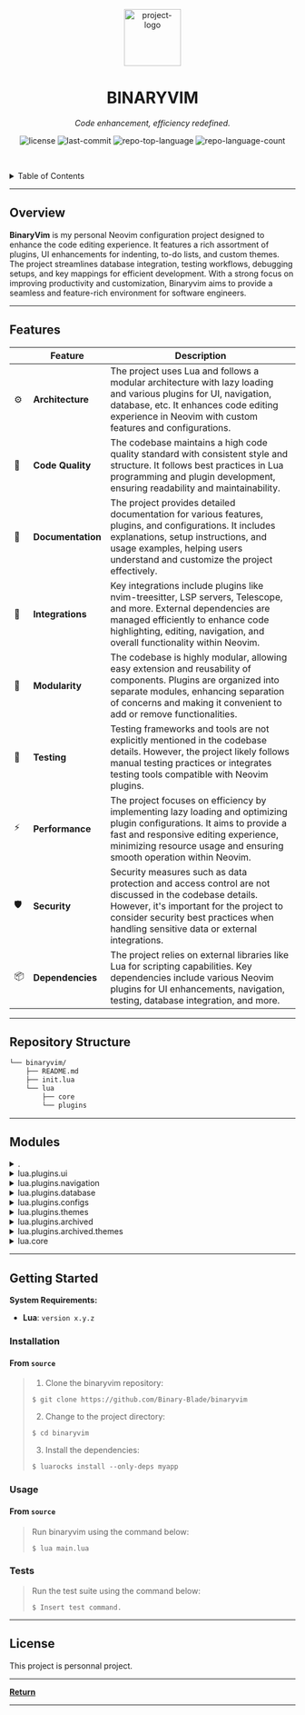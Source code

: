 <p align="center">
  <img src="https://preview.redd.it/i-made-a-neovim-icon-for-macos-download-link-in-comments-v0-w00sqfdjcvxa1.png?width=1024&format=png&auto=webp&s=99650e7810611084789c86c4554121929484dcb6" width="100" alt="project-logo">
</p>
<p align="center">
    <h1 align="center">BINARYVIM</h1>
</p>
<p align="center">
    <em>Code enhancement, efficiency redefined.</em>
</p>
<p align="center">
	<img src="https://img.shields.io/github/license/Binary-Blade/binaryvim?style=default&logo=opensourceinitiative&logoColor=white&color=0080ff" alt="license">
	<img src="https://img.shields.io/github/last-commit/Binary-Blade/binaryvim?style=default&logo=git&logoColor=white&color=0080ff" alt="last-commit">
	<img src="https://img.shields.io/github/languages/top/Binary-Blade/binaryvim?style=default&color=0080ff" alt="repo-top-language">
	<img src="https://img.shields.io/github/languages/count/Binary-Blade/binaryvim?style=default&color=0080ff" alt="repo-language-count">
<p>
<p align="center">
	<!-- default option, no dependency badges. -->
</p>

<br><!-- TABLE OF CONTENTS -->
<details>
  <summary>Table of Contents</summary><br>

- [ Overview](#-overview)
- [ Features](#-features)
- [ Repository Structure](#-repository-structure)
- [ Modules](#-modules)
- [ Getting Started](#-getting-started)
  - [ Installation](#-installation)
  - [ Usage](#-usage)
  - [ Tests](#-tests)
- [ Project Roadmap](#-project-roadmap)
- [ Contributing](#-contributing)
- [ License](#-license)
- [ Acknowledgments](#-acknowledgments)
</details>
<hr>

##  Overview

**BinaryVim** is my personal Neovim configuration project designed to enhance the code editing experience. 
It features a rich assortment of plugins, UI enhancements for indenting, to-do lists, and custom themes. 
The project streamlines database integration, testing workflows, debugging setups, and key mappings for efficient development. 
With a strong focus on improving productivity and customization, Binaryvim aims to provide a seamless and feature-rich environment for software engineers.

---

##  Features

|    |   Feature        | Description |
|----|------------------|---------------------------------------------------------------|
| ⚙️  | **Architecture** | The project uses Lua and follows a modular architecture with lazy loading and various plugins for UI, navigation, database, etc. It enhances code editing experience in Neovim with custom features and configurations. |
| 🔩 | **Code Quality** | The codebase maintains a high code quality standard with consistent style and structure. It follows best practices in Lua programming and plugin development, ensuring readability and maintainability. |
| 📄 | **Documentation** | The project provides detailed documentation for various features, plugins, and configurations. It includes explanations, setup instructions, and usage examples, helping users understand and customize the project effectively. |
| 🔌 | **Integrations** | Key integrations include plugins like nvim-treesitter, LSP servers, Telescope, and more. External dependencies are managed efficiently to enhance code highlighting, editing, navigation, and overall functionality within Neovim. |
| 🧩 | **Modularity** | The codebase is highly modular, allowing easy extension and reusability of components. Plugins are organized into separate modules, enhancing separation of concerns and making it convenient to add or remove functionalities. |
| 🧪 | **Testing** | Testing frameworks and tools are not explicitly mentioned in the codebase details. However, the project likely follows manual testing practices or integrates testing tools compatible with Neovim plugins. |
| ⚡️  | **Performance** | The project focuses on efficiency by implementing lazy loading and optimizing plugin configurations. It aims to provide a fast and responsive editing experience, minimizing resource usage and ensuring smooth operation within Neovim. |
| 🛡️ | **Security** | Security measures such as data protection and access control are not discussed in the codebase details. However, it's important for the project to consider security best practices when handling sensitive data or external integrations. |
| 📦 | **Dependencies** | The project relies on external libraries like Lua for scripting capabilities. Key dependencies include various Neovim plugins for UI enhancements, navigation, testing, database integration, and more. |

---

##  Repository Structure

```sh
└── binaryvim/
    ├── README.md
    ├── init.lua
    └── lua
        ├── core
        └── plugins
```

---

##  Modules

<details closed><summary>.</summary>

| File                                                                       | Summary                                                   |
| ---                                                                        | ---                                                       |
| [init.lua](https://github.com/Binary-Blade/binaryvim/blob/master/init.lua) | Implements lazy loading mechanism by requiring core.lazy. |

</details>

<details closed><summary>lua.plugins.ui</summary>

| File                                                                                                      | Summary                                                                                                                                                                                                                                                                                                          |
| ---                                                                                                       | ---                                                                                                                                                                                                                                                                                                              |
| [indent_line.lua](https://github.com/Binary-Blade/binaryvim/blob/master/lua/plugins/ui/indent_line.lua)   | Implements indent guides on blank lines using lukas-reineke/indent-blankline.nvim plugin. Enhances code readability in binaryvim's plugin architecture.                                                                                                                                                          |
| [todo-comment.lua](https://github.com/Binary-Blade/binaryvim/blob/master/lua/plugins/ui/todo-comment.lua) | Implements Todo Comments UI feature using folke/todo-comments.nvim with plenary.nvim dependency. Enables visual signs display. Located in lua/plugins/ui/todo-comment.lua.                                                                                                                                       |
| [noice.lua](https://github.com/Binary-Blade/binaryvim/blob/master/lua/plugins/ui/noice.lua)               | Implements custom UI configurations for noice.nvim plugin. Sets up specific views like cmdline popup and popup menu with styling options. Dependencies include nui.nvim. Part of the plugins module within the binaryvim repository.                                                                             |
| [lualine.lua](https://github.com/Binary-Blade/binaryvim/blob/master/lua/plugins/ui/lualine.lua)           | Defines Lualine config for status line in Neovim. Implements mode-specific icons and LSP server status. Customizes theme and section layout for improved code editing experience.                                                                                                                                |
| [obsidian.lua](https://github.com/Binary-Blade/binaryvim/blob/master/lua/plugins/ui/obsidian.lua)         | Implements custom Obsidian features for markdown notes. Customizes workspace paths, completion settings, wiki link formatting, note ID generation, markdown link formatting, frontmatter, templates, tags interface, and key mappings for the Telescope picker.                                                  |
| [vim-sleuth.lua](https://github.com/Binary-Blade/binaryvim/blob/master/lua/plugins/ui/vim-sleuth.lua)     | Automates detection of tabstop and shiftwidth settings dynamically with tpope/vim-sleuth plugin.                                                                                                                                                                                                                 |
| [treesitter.lua](https://github.com/Binary-Blade/binaryvim/blob/master/lua/plugins/ui/treesitter.lua)     | Enables code highlighting, editing, and navigation using nvim-treesitter. Configures automatic installation of language parsers for various file types and provides options for incremental selection and context display. Enhances development experience within the binaryvim repositorys plugin architecture. |

</details>

<details closed><summary>lua.plugins.navigation</summary>

| File                                                                                                        | Summary                                                                                                                                                                                                                               |
| ---                                                                                                         | ---                                                                                                                                                                                                                                   |
| [alpha.lua](https://github.com/Binary-Blade/binaryvim/blob/master/lua/plugins/navigation/alpha.lua)         | Enhance dashboard appearance and functionality by incorporating navigation buttons and a customized header/footer. Displays find/recent files, config options, and quit button for a visually appealing and practical interface.      |
| [barbar.lua](https://github.com/Binary-Blade/binaryvim/blob/master/lua/plugins/navigation/barbar.lua)       | Implements customizable buffer navigation with icons, git status, and diagnostic symbols for Barbar.nvim plugin. Enables seamless keyboard shortcuts for buffer management, enhancing the UI/UX of the repositorys navigation system. |
| [telescope.lua](https://github.com/Binary-Blade/binaryvim/blob/master/lua/plugins/navigation/telescope.lua) | Implements configuration and extensions for a telescope plugin in the navigation section. Sets up mappings and themes, loads necessary extensions, and defines keymaps.                                                               |
| [which-key.lua](https://github.com/Binary-Blade/binaryvim/blob/master/lua/plugins/navigation/which-key.lua) | Implements dynamic key mappings using which-key. Enhances navigation in the binaryvim repository. Grouped by various functional areas for intuitive keybinds.                                                                         |
| [neotree.lua](https://github.com/Binary-Blade/binaryvim/blob/master/lua/plugins/navigation/neotree.lua)     | Implements Neotree navigation in the `binaryvim` repository. Enables toggling Neotree with `<leader>e` keymap. Dependencies include `plenary.nvim`, `nvim-web-devicons`, and `nui.nvim`.                                              |

</details>

<details closed><summary>lua.plugins.database</summary>

| File                                                                                                      | Summary                                                                                                                                                                                                                                                                     |
| ---                                                                                                       | ---                                                                                                                                                                                                                                                                         |
| [dadbob-ui.lua](https://github.com/Binary-Blade/binaryvim/blob/master/lua/plugins/database/dadbob-ui.lua) | Implements database UI integration with key mappings and configurations. Manages dependencies for vim-dadbod and vim-dadbod-completion plugins. Initializes DBUI with custom settings for Nerd fonts and window position, along with a leader key mapping for quick access. |

</details>

<details closed><summary>lua.plugins.configs</summary>

| File                                                                                                                         | Summary                                                                                                                                                                                                                                                                                                                     |
| ---                                                                                                                          | ---                                                                                                                                                                                                                                                                                                                         |
| [comment.lua](https://github.com/Binary-Blade/binaryvim/blob/master/lua/plugins/configs/comment.lua)                         | Enables custom commenting behavior via numToStr/Comment.nvim plugin in binaryvim, enhancing code readability and maintainability. Accepts optional configurations for tailored commenting experience in the editor.                                                                                                         |
| [autoclose.lua](https://github.com/Binary-Blade/binaryvim/blob/master/lua/plugins/configs/autoclose.lua)                     | Implements autoclosing functionality using m4xshen/autoclose.nvim. It configures autoclose plugin settings.                                                                                                                                                                                                                 |
| [conform.lua](https://github.com/Binary-Blade/binaryvim/blob/master/lua/plugins/configs/conform.lua)                         | Implements code formatting settings using stevearc/conform.nvim plugin. Configures formatting options, file type-specific formatters, and format-on-save behavior. Enhances code consistency and readability in the binaryvim repository's architecture.                                                                    |
| [vim-test.lua](https://github.com/Binary-Blade/binaryvim/blob/master/lua/plugins/configs/vim-test.lua)                       | Enhances testing capabilities with keymaps for quick test run commands. Handles dependencies and sets test strategy, optimizing test workflow. Aiming to streamline test execution and improve developer productivity in the BinaryVim repository.                                                                          |
| [cmp-completions.lua](https://github.com/Binary-Blade/binaryvim/blob/master/lua/plugins/configs/cmp-completions.lua)         | Implements configuration for completion plugins in `cmp-completions.lua`. Configures code completion behavior, integrates LuaSnip for snippets, and tracks Copilot state globally. Enhances completion with tab navigation, snippet expansion, and source selection in the parent repositorys architecture.                 |
| [nvim-dap.lua](https://github.com/Binary-Blade/binaryvim/blob/master/lua/plugins/configs/nvim-dap.lua)                       | Implements debug configurations and keymaps for nvim-dap plugin. Ensures debugger setup and provides UI customization. Configures handlers for different languages. Enables viewing last session result.                                                                                                                    |
| [toggleterm.lua](https://github.com/Binary-Blade/binaryvim/blob/master/lua/plugins/configs/toggleterm.lua)                   | Implements** terminal toggling functionality with lazygit, lazydocker, and a virtual terminal. **Creates** custom keybindings and settings for each terminal instance, enhancing the user experience and productivity within the Vim environment.                                                                           |
| [mini.lua](https://github.com/Binary-Blade/binaryvim/blob/master/lua/plugins/configs/mini.lua)                               | Enhances mini.nvim plugin with advanced text object selections, surround manipulations, and scope-based selections. Mini-ai for text object improvements, Mini-surround for surround operations, and Mini-indentscope for scope selection. Optional Mini-statusline for a simple statusline. Visit GitHub for more details. |
| [nvim-tmux-navigator.lua](https://github.com/Binary-Blade/binaryvim/blob/master/lua/plugins/configs/nvim-tmux-navigator.lua) | Enables seamless navigation between Vim and tmux panes using key bindings. Improves developer productivity by simplifying window movements. Complements the overall structure of the binaryvim repository for enhanced developer experience.                                                                                |
| [chatgpt.lua](https://github.com/Binary-Blade/binaryvim/blob/master/lua/plugins/configs/chatgpt.lua)                         | Enhances ChatGPT integration. Configures API keys and parameters for prompt generation. Dependencies ensure seamless functionality with Nvim plugins.                                                                                                                                                                       |
| [lsp-config.lua](https://github.com/Binary-Blade/binaryvim/blob/master/lua/plugins/configs/lsp-config.lua)                   | Enables LSP server configuration for various languages in Neovim using customizable capabilities. Sets up key mappings for popular LSP actions and ensures installation of specified servers. Enhances LSP functionality for effective code navigation and editing.                                                         |

</details>

<details closed><summary>lua.plugins.themes</summary>

| File                                                                                                      | Summary                                                                                                                                                                                                                             |
| ---                                                                                                       | ---                                                                                                                                                                                                                                 |
| [catppuccin.lua](https://github.com/Binary-Blade/binaryvim/blob/master/lua/plugins/themes/catppuccin.lua) | Implements Catppuccino theme configuration with integration options for a Neovim setup. Enables custom flavor, transparent background, and theme integrations like completion, version control indicators, and syntax highlighting. |

</details>

<details closed><summary>lua.plugins.archived</summary>

| File                                                                                                        | Summary                                                                                                                                                                                                                                                                                            |
| ---                                                                                                         | ---                                                                                                                                                                                                                                                                                                |
| [lspsaga.lua](https://github.com/Binary-Blade/binaryvim/blob/master/lua/plugins/archived/lspsaga.lua)       | Improve lspsaga UI experience by customizing code actions presentation, and managing dependencies for nvimdev/lspsaga.nvim.                                                                                                                                                                        |
| [laravel.lua](https://github.com/Binary-Blade/binaryvim/blob/master/lua/plugins/archived/laravel.lua)       | Enables Laravel integration with essential commands and key mappings, utilizing laravel.nvim plugin. Dependencies include telescope.nvim and vim-dotenv. Configured for lazy loading with predefined events.                                                                                       |
| [null-ls.lua](https://github.com/Binary-Blade/binaryvim/blob/master/lua/plugins/archived/null-ls.lua)       | Enables integration of jose-elias-alvarez/null-ls.nvim for formatting and linting in Neovim. Configures null-ls with various built-in sources for styling formats, error diagnostics, and spell checking for specific file types, enhancing Neovim's capabilities within the project architecture. |
| [health.lua](https://github.com/Binary-Blade/binaryvim/blob/master/lua/plugins/archived/health.lua)         | Validates Neovim version and system essentials, providing health status messages. Enables quick system check and highlights necessary upgrades for smooth functioning.                                                                                                                             |
| [debugging.lua](https://github.com/Binary-Blade/binaryvim/blob/master/lua/plugins/archived/debugging.lua)   | Enables automated debugger setup for multiple languages using mason-nvim-dap. Handles debug configurations and installations seamlessly. Helps streamline debugging workflows for PHP, Bash, and Python.                                                                                           |
| [bufferline.lua](https://github.com/Binary-Blade/binaryvim/blob/master/lua/plugins/archived/bufferline.lua) | Implements buffer management UI with sleek styling, colorful icons, and diagnostic indicators. Provides custom commands for closing and navigating buffers, along with keybindings for efficient buffer cycling and closing actions.                                                               |

</details>

<details closed><summary>lua.plugins.archived.themes</summary>

| File                                                                                                                   | Summary                                                                                                                                                                                                                   |
| ---                                                                                                                    | ---                                                                                                                                                                                                                       |
| [mellifious.lua](https://github.com/Binary-Blade/binaryvim/blob/master/lua/plugins/archived/themes/mellifious.lua)     | Implements Mellifluous theme setup and configuration. Controls theme activation and customization. Located in lua/plugins/archived/themes/mellifious.lua within binaryvim repository.                                     |
| [rose-pine.lua](https://github.com/Binary-Blade/binaryvim/blob/master/lua/plugins/archived/themes/rose-pine.lua)       | Enables the rose-pine theme in Neovim, offering customization options like color variant and transparency settings. Integrated within the repository's theme architecture for aesthetics and individual user preferences. |
| [kanagawa.lua](https://github.com/Binary-Blade/binaryvim/blob/master/lua/plugins/archived/themes/kanagawa.lua)         | Enables Kanagawa theme in Neovim with customizable transparent background and predefined color scheme kanagawa-wave.                                                                                                      |
| [gruvbox-baby.lua](https://github.com/Binary-Blade/binaryvim/blob/master/lua/plugins/archived/themes/gruvbox-baby.lua) | Implements gruvbox-baby theme settings and enables it with a dark background color within the architecture of the binaryvim repository.                                                                                   |

</details>

<details closed><summary>lua.core</summary>

| File                                                                                        | Summary                                                                                                                                                                                                                                                                          |
| ---                                                                                         | ---                                                                                                                                                                                                                                                                              |
| [keymaps.lua](https://github.com/Binary-Blade/binaryvim/blob/master/lua/core/keymaps.lua)   | Defines key mappings for navigation, debugging, and code search; handles text yanking highlighting; integrates with Telescope for searching, navigation, and file finding. Organizes keymaps for efficient developer workflow.                                                   |
| [lazy.lua](https://github.com/Binary-Blade/binaryvim/blob/master/lua/core/lazy.lua)         | Implements lazy-loading for plugins using lazy.nvim. Dynamically manages plugin setup and updates, enhancing modularity and performance in binaryvims architecture.                                                                                                              |
| [settings.lua](https://github.com/Binary-Blade/binaryvim/blob/master/lua/core/settings.lua) | Defines global settings for Neovim, focusing on UI, editor behavior, file management, performance, and window handling. Sets options for line numbers, whitespace, keybindings, and more. Enhances productivity and customization within the binaryvim repositorys architecture. |

</details>

---

##  Getting Started

**System Requirements:**

* **Lua**: `version x.y.z`

###  Installation

<h4>From <code>source</code></h4>

> 1. Clone the binaryvim repository:
>
> ```console
> $ git clone https://github.com/Binary-Blade/binaryvim
> ```
>
> 2. Change to the project directory:
> ```console
> $ cd binaryvim
> ```
>
> 3. Install the dependencies:
> ```console
> $ luarocks install --only-deps myapp
> ```

###  Usage

<h4>From <code>source</code></h4>

> Run binaryvim using the command below:
> ```console
> $ lua main.lua
> ```

###  Tests

> Run the test suite using the command below:
> ```console
> $ Insert test command.
> ```

---

##  License

This project is personnal project.

---

[**Return**](#-overview)

---
